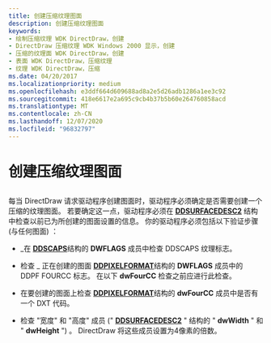 ```yaml
---
title: 创建压缩纹理图面
description: 创建压缩纹理图面
keywords:
- 绘制压缩纹理 WDK DirectDraw，创建
- DirectDraw 压缩纹理 WDK Windows 2000 显示，创建
- 压缩的纹理面 WDK DirectDraw，创建
- 表面 WDK DirectDraw，压缩纹理
- 纹理 WDK DirectDraw，压缩
ms.date: 04/20/2017
ms.localizationpriority: medium
ms.openlocfilehash: e3ddf664d609688ad8a2e5d26adb1286a1ee3c92
ms.sourcegitcommit: 418e6617e2a695c9cb4b37b5b60e264760858acd
ms.translationtype: MT
ms.contentlocale: zh-CN
ms.lasthandoff: 12/07/2020
ms.locfileid: "96832797"
---
```

# <a name="creating-the-compressed-texture-surface"></a>创建压缩纹理图面


## <span id="ddk_creating_the_compressed_texture_surface_gg"></span><span id="DDK_CREATING_THE_COMPRESSED_TEXTURE_SURFACE_GG"></span>


每当 DirectDraw 请求驱动程序创建图面时，驱动程序必须确定是否需要创建一个压缩的纹理图面。 若要确定这一点，驱动程序必须在 [**DDSURFACEDESC2**](/previous-versions/windows/hardware/drivers/ff550340(v=vs.85)) 结构中检查以前已为所创建的图面设置的信息。 你的驱动程序必须包括以下验证步骤 (与任何图面) ：

-   \_在 [**DDSCAPS**](/previous-versions/windows/hardware/drivers/ff550286(v=vs.85))结构的 **DWFLAGS** 成员中检查 DDSCAPS 纹理标志。

-   检查 \_ 正在创建的图面 [**DDPIXELFORMAT**](/windows-hardware/drivers/ddi/ksmedia/ns-ksmedia-_ddpixelformat)结构的 **DWFLAGS** 成员中的 DDPF FOURCC 标志。 在以下 **dwFourCC** 检查之前应进行此检查。

-   在要创建的图面上检查 [**DDPIXELFORMAT**](/windows-hardware/drivers/ddi/ksmedia/ns-ksmedia-_ddpixelformat)结构的 **dwFourCC** 成员中是否有一个 DXT 代码。

-   检查 "宽度" 和 "高度" 成员 (" [**DDSURFACEDESC2**](/previous-versions/windows/hardware/drivers/ff550340(v=vs.85)) " 结构的 " **dwWidth** " 和 " **dwHeight** ") 。 DirectDraw 将这些成员设置为4像素的倍数。

 

